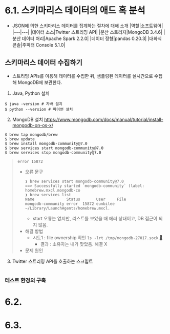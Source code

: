 # 6.1. 스키마리스 데이터의 애드 혹 분석
- JSON에 의한 스키마리스 데이터를 집계하는 절차에 대해 소개
  |역할|소프트웨어|
  |---|---|
  |데이터 소스|Twitter 스트리밍 API|
  |분산 스토리지|MongoDB 3.4.6|
  |분산 데이터 처리|Apache Spark 2.2.0|
  |데이터 정형|pandas 0.20.3|
  |대화식 콘솔|주피터 Console 5.1.0|

## 스키마리스 데이터 수집하기
- 스트리밍 APIs를 이용해 데이터를 수집한 뒤, 샘플링된 데이터를 실시간으로 수집해 MongoDB에 보관한다.

1. Java, Python 설치
```
$ java -version # 자바 설치
$ python --version # 파이썬 설치
```

2. MongoDB 설치
https://www.mongodb.com/docs/manual/tutorial/install-mongodb-on-os-x/
```
$ brew tap mongodb/brew
$ brew update
$ brew install mongodb-community@7.0
$ brew services start mongodb-community@7.0
$ brew services stop mongodb-community@7.0
```

> `error 15872`
> - 오류 문구
>   ```
>   ❯ brew services start mongodb-community@7.0
>   ==> Successfully started `mongodb-community` (label: homebrew.mxcl.mongodb-co
>   ❯ brew services list
>   Name              Status       User     File
>   mongodb-community error  15872 eunbilee ~/Library/LaunchAgents/homebrew.mxcl.
>   ```
>   + start 오류는 없지만, 리스트를 보았을 때 에러 상태이고, DB 접근이 되지 않음.
> - 해결 방법
>   + 시도1 : file ownership 확인 `ls -lrt /tmp/mongodb-27017.sock` [🔗](https://www.mongodb.com/community/forums/t/unable-to-start-mongo-instance-on-mac-os-monterrey-12-6-using-homebrew/186682/2)
>     * 결과 : 소유자는 내가 맞았음. 해결 X
> - 문제 원인
>   


3. Twitter 스트리밍 API를 호출하는 스크립트
```

```

### 테스트 환경의 구축


# 6.2.


# 6.3.


